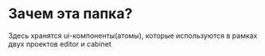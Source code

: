 # Зачем эта папка? 

Здесь хранятся ui-компоненты(атомы), которые используются в рамках двух проектов editor и cabinet